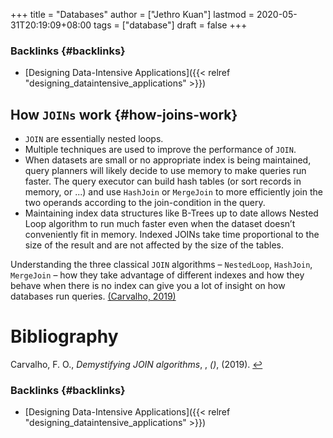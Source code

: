 +++
title = "Databases"
author = ["Jethro Kuan"]
lastmod = 2020-05-31T20:19:09+08:00
tags = ["database"]
draft = false
+++

### Backlinks {#backlinks}

- [Designing Data-Intensive Applications]({{< relref "designing_dataintensive_applications" >}})

## How `JOINs` work {#how-joins-work}

- `JOIN` are essentially nested loops.
- Multiple techniques are used to improve the performance of `JOIN`.
- When datasets are small or no appropriate index is being maintained,
  query planners will likely decide to use memory to make queries run
  faster. The query executor can build hash tables (or sort records in
  memory, or ...) and use `HashJoin` or `MergeJoin` to more efficiently join
  the two operands according to the join-condition in the query.
- Maintaining index data structures like B-Trees up to date allows
  Nested Loop algorithm to run much faster even when the dataset
  doesn’t conveniently fit in memory. Indexed JOINs take time
  proportional to the size of the result and are not affected by the
  size of the tables.

Understanding the three classical `JOIN` algorithms – `NestedLoop`,
`HashJoin`, `MergeJoin` – how they take advantage of different indexes and
how they behave when there is no index can give you a lot of insight
on how databases run queries. <a id="766d0b6e63144f3c2a5a9dff8e644056" href="#felipe_demys_join_algor">(Carvalho, 2019)</a>

# Bibliography

<a id="felipe_demys_join_algor" target="_blank">Carvalho, F. O., _Demystifying JOIN algorithms_, , _()_, (2019). </a> [↩](#766d0b6e63144f3c2a5a9dff8e644056)

### Backlinks {#backlinks}

- [Designing Data-Intensive Applications]({{< relref "designing_dataintensive_applications" >}})
